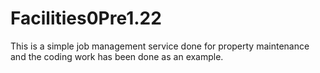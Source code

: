 # Facilities0Pre1.22

This is a simple job management service done for property maintenance 
and the coding work has been done as an example.
